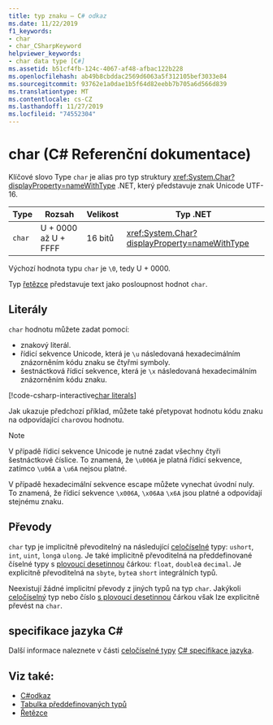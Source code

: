 ```yaml
---
title: typ znaku – C# odkaz
ms.date: 11/22/2019
f1_keywords:
- char
- char_CSharpKeyword
helpviewer_keywords:
- char data type [C#]
ms.assetid: b51cf4fb-124c-4067-af48-afbac122b228
ms.openlocfilehash: ab49b8cbddac2569d6063a5f312105bef3033e84
ms.sourcegitcommit: 93762e1a0dae1b5f64d82eebb7b705a6d566d839
ms.translationtype: MT
ms.contentlocale: cs-CZ
ms.lasthandoff: 11/27/2019
ms.locfileid: "74552304"
---
```

# <a name="char-c-reference"></a>char (C# Referenční dokumentace)

Klíčové slovo Type `char` je alias pro typ struktury <xref:System.Char?displayProperty=nameWithType> .NET, který představuje znak Unicode UTF-16.

|Type|Rozsah|Velikost|Typ .NET|
|----------|-----------|----------|-------------------------|
|`char`|U + 0000 až U + FFFF|16 bitů|<xref:System.Char?displayProperty=nameWithType>|

Výchozí hodnota typu `char` je `\0`, tedy U + 0000.

Typ [řetězce](reference-types.md#the-string-type) představuje text jako posloupnost hodnot `char`.

## <a name="literals"></a>Literály

`char` hodnotu můžete zadat pomocí:

- znakový literál.
- řídicí sekvence Unicode, která je `\u` následovaná hexadecimálním znázorněním kódu znaku se čtyřmi symboly.
- šestnáctková řídicí sekvence, která je `\x` následovaná hexadecimálním znázorněním kódu znaku.

[!code-csharp-interactive[char literals](~/samples/csharp/language-reference/builtin-types/CharType.cs#Literals)]

Jak ukazuje předchozí příklad, můžete také přetypovat hodnotu kódu znaku na odpovídající `char`ovou hodnotu.

> [!NOTE]
> V případě řídicí sekvence Unicode je nutné zadat všechny čtyři šestnáctkové číslice. To znamená, že `\u006A` je platná řídicí sekvence, zatímco `\u06A` a `\u6A` nejsou platné.
>
> V případě hexadecimální sekvence escape můžete vynechat úvodní nuly. To znamená, že řídicí sekvence `\x006A`, `\x06A`a `\x6A` jsou platné a odpovídají stejnému znaku.

## <a name="conversions"></a>Převody

`char` typ je implicitně převoditelný na následující [celočíselné](integral-numeric-types.md) typy: `ushort`, `int`, `uint`, `long`a `ulong`. Je také implicitně převoditelná na předdefinované číselné typy s [plovoucí desetinnou](floating-point-numeric-types.md) čárkou: `float`, `double`a `decimal`. Je explicitně převoditelná na `sbyte`, `byte`a `short` integrálních typů.

Neexistují žádné implicitní převody z jiných typů na typ `char`. Jakýkoli [celočíselný](integral-numeric-types.md) typ nebo číslo [s plovoucí desetinnou](floating-point-numeric-types.md) čárkou však lze explicitně převést na `char`.

## <a name="c-language-specification"></a>specifikace jazyka C#

Další informace naleznete v části [celočíselné typy](~/_csharplang/spec/types.md#integral-types) [ C# specifikace jazyka](~/_csharplang/spec/introduction.md).

## <a name="see-also"></a>Viz také:

- [C#odkaz](../index.md)
- [Tabulka předdefinovaných typů](../keywords/built-in-types-table.md)
- [Řetězce](../../programming-guide/strings/index.md)
